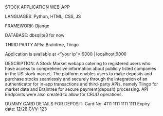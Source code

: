 STOCK APPLICATION WEB-APP

LANGUAGES: Python, HTML, CSS, JS


FRAMEWORK: Django 



DATABASE: dbsqlite3 for now


THIRD PARTY APIs: Braintree, Tiingo


Application is available at <"your ip">:9000 | localhost:9000


DESCRIPTION: 
A Stock Market webapp catering to registered users who have access to comprehensive information about publicly listed companies 
in the US stock market. The platform enables users to make deposits and purchase stocks seamlessly and securely through the 
integration of an authenticator for in-app transactions and third-party APIs, namely Tiingo for market data and Braintree for 
secure payment(deposit) processing. 
API Endpoints were also created to allow for CRUD operations.



DUMMY CARD DETAILS FOR DEPOSIT:
Card No: 4111 1111 1111 1111
Expiry date: 12/28
CVV: 123